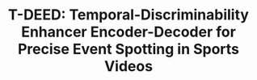 ---
permalink: /projects/T-DEED
title: "T-DEED: Temporal-Discriminability Enhancer Encoder-Decoder for Precise Event Spotting in Sports Videos"
author_profile: true
---